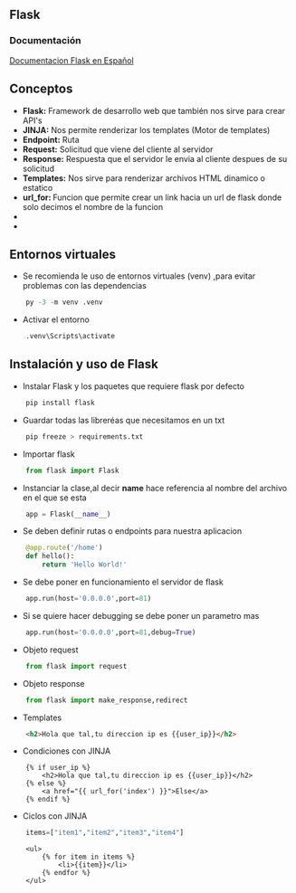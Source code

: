 ## Flask
### Documentación
[Documentacion Flask en Español](https://flask.palletsprojects.com/es/stable/)

<nav>

</nav>

<h2>Conceptos</h2>
<ul>
    <li><b>Flask:</b> Framework de desarrollo web que también nos sirve para crear API's</li>
    <li><b>JINJA:</b> Nos permite renderizar los templates (Motor de templates)</li>
    <li><b>Endpoint:</b> Ruta</li>
    <li><b>Request:</b> Solicitud que viene del cliente al servidor</li>
    <li><b>Response:</b> Respuesta que el servidor le envia al cliente despues de su solicitud</li>
    <li><b>Templates:</b> Nos sirve para renderizar archivos HTML dinamico o estatico</li>
    <li><b>url_for: </b>Funcion que permite crear un link hacia un url de flask donde solo decimos el nombre de la funcion  </li>
    <li><b></b> </li>
    <li><b></b> </li>
</ul>

<section>
<h2>Entornos virtuales</h2>

- Se recomienda le uso de entornos virtuales (venv) ,para evitar problemas con las dependencias 

```python
    py -3 -m venv .venv
```
- Activar el entorno
```python
    .venv\Scripts\activate
```
</section>

<section>
<h2>Instalación y uso de Flask</h2>

- Instalar Flask y los paquetes que requiere flask por defecto
```python
    pip install flask
```
- Guardar todas las libreréas que necesitamos en un txt 
```python
    pip freeze > requirements.txt
```

- Importar flask
```python
    from flask import Flask
```
- Instanciar la clase,al decir __name__ hace referencia al nombre del archivo en el que se esta
```python
    app = Flask(__name__)
```
- Se deben definir rutas o endpoints para nuestra aplicacion
```python
    @app.route('/home')
    def hello():
        return 'Hello World!'
```
- Se debe poner en funcionamiento el servidor de flask
```python
    app.run(host='0.0.0.0',port=81)
```
- Si se quiere hacer debugging se debe poner un parametro mas
```python
    app.run(host='0.0.0.0',port=81,debug=True)
```
- Objeto request
```python
    from flask import request
```
- Objeto response
```python
    from flask import make_response,redirect
```
- Templates
```html
    <h2>Hola que tal,tu direccion ip es {{user_ip}}</h2>
```
- Condiciones con JINJA
```jinja
    {% if user_ip %}
        <h2>Hola que tal,tu direccion ip es {{user_ip}}</h2>
    {% else %}
        <a href="{{ url_for('index') }}">Else</a>
    {% endif %}
```

- Ciclos con JINJA
```python
    items=["item1","item2","item3","item4"]
```
```jinja
    <ul>
        {% for item in items %}
            <li>{{item}}</li>
        {% endfor %}
    </ul>
```
</section>